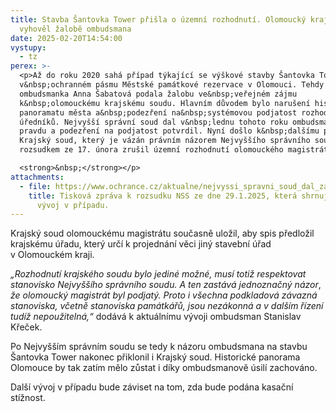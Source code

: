 ```yaml
---
title: Stavba Šantovka Tower přišla o územní rozhodnutí. Olomoucký krajský soud
  vyhověl žalobě ombudsmana
date: 2025-02-20T14:54:00
vystupy:
  - tz
perex: >-
  <p>Až do roku 2020 sahá případ týkající se výškové stavby Šantovka Tower
  v&nbsp;ochranném pásmu Městské památkové rezervace v Olomouci. Tehdy
  ombudsmanka Anna Šabatová podala žalobu ve&nbsp;veřejném zájmu
  k&nbsp;olomouckému krajskému soudu. Hlavním důvodem bylo narušení historického
  panoramatu města a&nbsp;podezření na&nbsp;systémovou podjatost rozhodujících
  úředníků. Nejvyšší správní soud dal v&nbsp;lednu tohoto roku ombudsmanovi za
  pravdu a podezření na podjatost potvrdil. Nyní došlo k&nbsp;dalšímu posunu.
  Krajský soud, který je vázán právním názorem Nejvyššího správního soudu,
  rozsudkem ze 17. února zrušil územní rozhodnutí olomouckého magistrátu.

  <strong>&nbsp;</strong></p>
attachments:
  - file: https://www.ochrance.cz/aktualne/nejvyssi_spravni_soud_dal_za_pravdu_ombudsmanovi_ve_veci_santovka_tower_olomoucky_magistrat_nebyl_nestranny/
    title: Tisková zpráva k rozsudku NSS ze dne 29.1.2025, která shrnuje i předchozí
      vývoj v případu.
---
```

<p>Krajský soud olomouckému magistrátu současně uložil, aby spis předložil krajskému úřadu, který určí k&nbsp;projednání věci jiný stavební úřad v&nbsp;Olomouckém kraji.</p>
<p>
<i>„Rozhodnutí krajského soudu bylo jediné možné, musí totiž respektovat stanovisko Nejvyššího správního soudu. A ten zastává jednoznačný názor</i>, 
<i>že olomoucký magistrát byl podjatý. Proto i všechna podkladová závazná stanoviska, včetně stanoviska památkářů, jsou nezákonná a v&nbsp;dalším řízení tudíž nepoužitelná,“</i> dodává k&nbsp;aktuálnímu vývoji ombudsman Stanislav Křeček.&nbsp;</p>
<p>Po Nejvyšším správním soudu se tedy k&nbsp;názoru ombudsmana na stavbu Šantovka Tower nakonec přiklonil i Krajský soud. Historické panorama Olomouce by tak zatím mělo zůstat i díky ombudsmanově úsilí zachováno.</p>
<p>Další vývoj v&nbsp;případu bude záviset na tom, zda bude podána kasační stížnost.</p>
